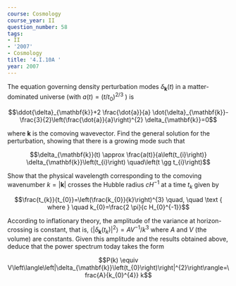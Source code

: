 ```yaml
---
course: Cosmology
course_year: II
question_number: 58
tags:
- II
- '2007'
- Cosmology
title: '4.I.10A '
year: 2007
---
```



The equation governing density perturbation modes $\delta_{\mathbf{k}}(t)$ in a matter-dominated universe (with $a(t)=\left(t / t_{0}\right)^{2 / 3}$ ) is

$$\ddot{\delta}_{\mathbf{k}}+2 \frac{\dot{a}}{a} \dot{\delta}_{\mathbf{k}}-\frac{3}{2}\left(\frac{\dot{a}}{a}\right)^{2} \delta_{\mathbf{k}}=0$$

where $\mathbf{k}$ is the comoving wavevector. Find the general solution for the perturbation, showing that there is a growing mode such that

$$\delta_{\mathbf{k}}(t) \approx \frac{a(t)}{a\left(t_{i}\right)} \delta_{\mathbf{k}}\left(t_{i}\right) \quad\left(t \gg t_{i}\right)$$

Show that the physical wavelength corresponding to the comoving wavenumber $k=|\mathbf{k}|$ crosses the Hubble radius $c H^{-1}$ at a time $t_{k}$ given by

$$\frac{t_{k}}{t_{0}}=\left(\frac{k_{0}}{k}\right)^{3} \quad, \quad \text { where } \quad k_{0}=\frac{2 \pi}{c H_{0}^{-1}}$$

According to inflationary theory, the amplitude of the variance at horizon-crossing is constant, that is, $\left\langle\left|\delta_{\mathbf{k}}\left(t_{k}\right)\right|^{2}\right\rangle=A V^{-1} / k^{3}$ where $A$ and $V$ (the volume) are constants. Given this amplitude and the results obtained above, deduce that the power spectrum today takes the form

$$P(k) \equiv V\left\langle\left|\delta_{\mathbf{k}}\left(t_{0}\right)\right|^{2}\right\rangle=\frac{A}{k_{0}^{4}} k$$